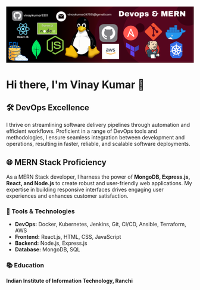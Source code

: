 ![DevOps Tools](https://github.com/vinaykumar9301/vinaykumar9301/blob/main/githubprofile.png?raw=true)


# Hi there, I'm Vinay Kumar 👋

## 🛠️ DevOps Excellence
I thrive on streamlining software delivery pipelines through automation and efficient workflows. Proficient in a range of DevOps tools and methodologies, I ensure seamless integration between development and operations, resulting in faster, reliable, and scalable software deployments.

## 🌐 MERN Stack Proficiency
As a MERN Stack developer, I harness the power of **MongoDB, Express.js, React, and Node.js** to create robust and user-friendly web applications. My expertise in building responsive interfaces drives engaging user experiences and enhances customer satisfaction.

### 🔧 Tools & Technologies
- **DevOps:** Docker, Kubernetes, Jenkins, Git, CI/CD, Ansible, Terraform, AWS
- **Frontend:** React.js, HTML, CSS, JavaScript
- **Backend:** Node.js, Express.js
- **Database:** MongoDB, SQL

### 📚 Education
**Indian Institute of Information Technology, Ranchi**
